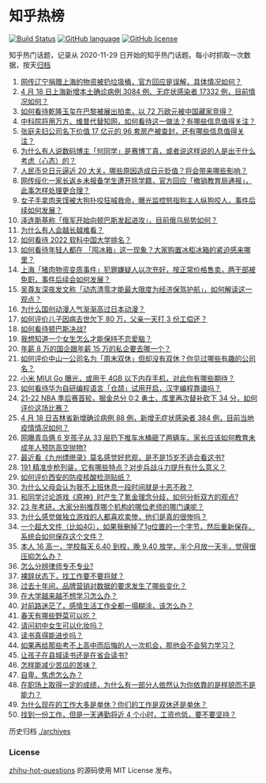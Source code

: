 # 知乎热榜
[![Build Status](https://github.com/ToWeLong/zhihu-hot-questions/workflows/CI/badge.svg)](https://github.com/ToWeLong/zhihu-hot-questions/actions)
[![GitHub language](https://img.shields.io/badge/language-golang-orange.svg)](https://golang.org/)
[![GitHub license](https://img.shields.io/github/license/ToWeLong/zhihu-hot-questions)](https://github.com/ToWeLong/zhihu-hot-questions/blob/main/LICENSE)

知乎热门话题，记录从 2020-11-29 日开始的知乎热门话题。每小时抓取一次数据，按天[归档](./archives)

<!-- BEGIN -->

1. [网传辽宁捐赠上海的物资被扔垃圾桶，官方回应是误解，具体情况如何？](https://www.zhihu.com/question/528666165)
1. [4 月 18 日上海新增本土确诊病例 3084 例、无症状感染者 17332 例，目前情况如何？](https://www.zhihu.com/question/528783790)
1. [如何看待乾隆玉玺在巴黎被展出拍卖，以 72 万欧元被中国藏家竞得？](https://www.zhihu.com/question/528659901)
1. [中科院将用万方、维普代替知网，如何看待这一做法？有哪些信息值得关注？](https://www.zhihu.com/question/528643105)
1. [张庭夫妇公司名下价值 17 亿元的 96 套房产被查封，还有哪些信息值得关注？](https://www.zhihu.com/question/528814397)
1. [为什么有人说数码博主「何同学」是赛博丁真，或者说这样说的人是出于什么考虑（心态）的？](https://www.zhihu.com/question/506994250)
1. [人民币兑日元逼近 20 大关，哪些原因造成日元贬值？将会带来哪些影响？](https://www.zhihu.com/question/528802041)
1. [网传绥化一家长返乡未报备学生遭开除学籍，官方回应「撤销教育局通报」，此事怎样处理更合理？](https://www.zhihu.com/question/528826229)
1. [女子手拿肉夹馍被大狗扑咬狂喊救命，曝光监控怒指狗主人纵狗咬人，事件后续如何发展？](https://www.zhihu.com/question/528591626)
1. [泽连斯基称「俄军开始向顿巴斯发起进攻」，目前俄乌局势如何？](https://www.zhihu.com/question/528789809)
1. [为什么有人会越长越难看？](https://www.zhihu.com/question/275668871)
1. [如何看待 2022 软科中国大学排名？](https://www.zhihu.com/question/528793879)
1. [如何看待年轻人都在 「囤冰箱」这一现象？大家购置冰柜冰箱的紧迫感来哪里？](https://www.zhihu.com/question/527706966)
1. [上海「猪肉物资变质事件」犯罪嫌疑人以次充好，按正常价格售卖，两干部被免职，事件后续会如何发展？](https://www.zhihu.com/question/528797305)
1. [吴尊友深夜发文称「动态清零才能最大限度为经济保驾护航」，如何解读这一观点？](https://www.zhihu.com/question/528782048)
1. [为什么国创动漫人气渐渐高过日本动漫？](https://www.zhihu.com/question/448910703)
1. [如何评价儿子因病去世欠下 80 万，父亲一天打 3 份工偿还？](https://www.zhihu.com/question/528591845)
1. [如何看待顿巴斯决战?](https://www.zhihu.com/question/527033208)
1. [我想知道一个女生怎么才能保持不恋爱脑？](https://www.zhihu.com/question/493632517)
1. [年薪 8 万的国企跟年薪 15 万的私企要去哪一个？](https://www.zhihu.com/question/519307269)
1. [如何评价中山一公司名为「周末双休」但却没有双休？你见过哪些有趣的公司名？](https://www.zhihu.com/question/528490177)
1. [小米 MIUI Go 曝光，或用于 4GB 以下内存手机，对此你有哪些期待？](https://www.zhihu.com/question/528057903)
1. [如何看待华为自研编程语言「仓颉」试用开启，汉字编程靠谱吗？](https://www.zhihu.com/question/523049017)
1. [21-22 NBA 季后赛首轮，掘金总分 0:2 勇士，库里再次替补砍下 34 分，如何评价这场比赛？](https://www.zhihu.com/question/528790440)
1. [4 月 18 日吉林省新增确诊病例 88 例，新增无症状感染者 384 例，目前当地疫情情况如何？](https://www.zhihu.com/question/528790709)
1. [网曝青岛俩 6 岁孩子从 33 层扔下推车水桶砸了两辆车，家长应该如何教育未成年人预防高空抛物?](https://www.zhihu.com/question/528781802)
1. [最近看《九州缥缈录》莫名感觉好悲观，是不是15岁不适合看这书?](https://www.zhihu.com/question/523302810)
1. [191 精准步枪列装，它有哪些特点？对步兵战斗力提升有什么意义？](https://www.zhihu.com/question/528610958)
1. [如何评价西安的防疫核酸检测贴纸？](https://www.zhihu.com/question/528041464)
1. [为什么父母会认为我不上班休息一段时间就是十恶不赦？](https://www.zhihu.com/question/528451714)
1. [和同学讨论游戏《原神》时产生了氪金理念分歧，如何分析双方的观点?](https://www.zhihu.com/question/528084648)
1. [23 年考研，大家分别推荐哪个机构的哪位老师的哪门课呢？](https://www.zhihu.com/question/516402206)
1. [为什么感觉做独立游戏的人都喜欢卖惨，他们是真的很惨吗？](https://www.zhihu.com/question/527961708)
1. [一个超大文件（比如4G），如果我删掉了1g位置的一个字节，然后重新保存，系统会如何保存这个文件？](https://www.zhihu.com/question/527574626)
1. [本人 16 高一，学校每天 6.40 到校，晚 9.40 放学，半个月放一天半，觉得很压抑怎么办？](https://www.zhihu.com/question/528788439)
1. [怎么分辨律师专不专业?](https://www.zhihu.com/question/528176589)
1. [裸辞状态下，找工作要不要将就？](https://www.zhihu.com/question/528309550)
1. [过去十年间，品牌营销对数据的要求发生了哪些变化？](https://www.zhihu.com/question/528810599)
1. [在大学越来越不想学习怎么办？](https://www.zhihu.com/question/356491903)
1. [对前路迷茫了，感情生活工作全都一塌糊涂，该怎么办？](https://www.zhihu.com/question/528602799)
1. [春天有哪些野菜可以吃？](https://www.zhihu.com/question/519479550)
1. [请问初中女生可以化妆吗？](https://www.zhihu.com/question/528462906)
1. [读书真得能进步吗？](https://www.zhihu.com/question/528776107)
1. [如果再给那些考不上高中而后悔的人一次机会，那他会不会努力学习？](https://www.zhihu.com/question/528789225)
1. [让孩子在县城读书还是在省会读书?](https://www.zhihu.com/question/528802105)
1. [怎样能减少苦瓜的苦味？](https://www.zhihu.com/question/399242142)
1. [自卑，焦虑怎么办？](https://www.zhihu.com/question/528591715)
1. [在职场上取得一定的成绩，为什么有一部分人依然认为你依靠的是样貌而不是能力？](https://www.zhihu.com/question/526679464)
1. [为什么现在的工作大多是单休？你们的工作是双休还是单休？](https://www.zhihu.com/question/528006160)
1. [找到一份工作，但是一天通勤将近 4 个小时，工资也低，要不要坚持？](https://www.zhihu.com/question/527304168)

<!-- END -->

历史归档 [./archives](./archives)


### License
[zhihu-hot-questions](https://github.com/towelong/zhihu-hot-questions) 的源码使用 MIT License 发布。